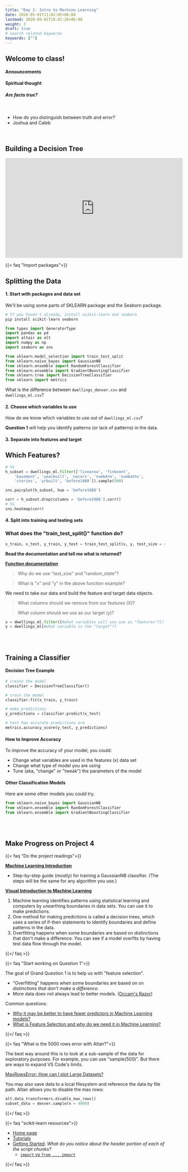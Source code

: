 ```yaml
---
title: "Day 2: Intro to Machine Learning"
date: 2020-05-01T11:02:05+06:00
lastmod: 2020-09-01T10:42:26+06:00
weight: 3
draft: true
# search related keywords
keywords: [""]
---
```


<!-----------
Day 2: Training a Classifier
----------->

## Welcome to class!

#### Announcements
#### Spiritual thought

##### Are facts true?  

<br>

- How do you distinguish between truth and error?
- Joshua and Caleb

<br>

<!--
- What is your testimony built on?
- How do you receive answers from the Holy Ghost?

<br>
-->

## Building a Decision Tree

<iframe width="560" height="315" src="https://www.youtube.com/embed/ZVR2Way4nwQ" title="YouTube video player" frameborder="0" allow="accelerometer; autoplay; clipboard-write; encrypted-media; gyroscope; picture-in-picture" allowfullscreen></iframe>

{{< faq "Import packages">}}

## Splitting the Data

#### 1. Start with packages and data set

We'll be using some parts of SKLEARN package and the Seaborn package.

```python
# If you haven't already, install scikit-learn and seaborn
pip install scikit-learn seaborn
```

```python
from types import GeneratorType
import pandas as pd
import altair as alt
import numpy as np
import seaborn as sns

from sklearn.model_selection import train_test_split
from sklearn.naive_bayes import GaussianNB
from sklearn.ensemble import RandomForestClassifier
from sklearn.ensemble import GradientBoostingClassifier
from sklearn.tree import DecisionTreeClassifier
from sklearn import metrics
```

What is the difference between `dwellings_denver.csv` and `dwellings_ml.csv`?

#### 2. Choose which variables to use

How do we know which variables to use out of `dwellings_ml.csv`?

**Question 1** will help you identify patterns (or lack of patterns) in the data.

#### 3. Separate into features and target

## Which Features?

```python
# %%
h_subset = dwellings_ml.filter(['livearea', 'finbsmnt', 
    'basement', 'yearbuilt', 'nocars', 'numbdrm', 'numbaths', 
    'stories', 'yrbuilt', 'before1980']).sample(500)

sns.pairplot(h_subset, hue = 'before1980')

corr = h_subset.drop(columns = 'before1980').corr()
# %%
sns.heatmap(corr)
```

#### 4. Split into training and testing sets

### What does the "train_test_split()" function do?

```python
x_train, x_test, y_train, y_test = train_test_split(x, y, test_size = #???, random_state = #???)
```

__Read the documentation and tell me what is returned?__

__[Function documentation](https://scikit-learn.org/stable/modules/generated/sklearn.model_selection.train_test_split.html)__   

> Why do we use "test_size" and "random_state"?

> What is "x" and "y"  in the above function example?

We need to take our data and build the feature and target data objects.

> What columns should we remove from our features (X)?   

> What column should we use as our target (y)?


```python
x = dwellings_ml.filter([#what variables will you use as "features"?])
y = dwellings_ml[#what variable is the "target"?]
```

<br>

<br>

## Training a Classifier

#### Decision Tree Example

```python
# create the model
classifier = DecisionTreeClassifier()

# train the model
classifier.fit(x_train, y_train)

# make predictions
y_predictions = classifier.predict(x_test)

# test how accurate predictions are
metrics.accuracy_score(y_test, y_predictions)
```

#### How to Improve Accuracy

To improve the accuracy of your model, you could:

- Change what variables are used in the features (x) data set
- Change what type of model you are using
- Tune (aka, "change" or "tweak") the parameters of the model

#### Other Classification Models

Here are some other models you could try. 

```python
from sklearn.naive_bayes import GaussianNB
from sklearn.ensemble import RandomForestClassifier
from sklearn.ensemble import GradientBoostingClassifier
```
<br>

<br>

## Make Progress on Project 4

{{< faq "Do the project readings">}}

[**Machine Learning Introduction**](https://byuistats.github.io/CSE250-Larson/course-materials/machine-learning/)

- Step-by-step guide (mostly) for training a GaussianNB classifier. (The steps will be the same for any algorithm you use.) 

[**Visual Introduction to Machine Learning**](http://www.r2d3.us/visual-intro-to-machine-learning-part-1/)

1. Machine learning identifies patterns using statistical learning and computers by unearthing boundaries in data sets. You can use it to make predictions.
2. One method for making predictions is called a decision trees, which uses a series of if-then statements to identify boundaries and define patterns in the data.
3. Overfitting happens when some boundaries are based on distinctions that don't make a difference. You can see if a model overfits by having test data flow through the model.

{{</ faq >}}


{{< faq "Start working on Question 1">}}

The goal of Grand Question 1 is to help us with "feature selection".

- "Overfitting" happens when some boundaries are based on on _distinctions that don't make a difference_.
- More data does not always lead to better models. ([Occam's Razor](https://www.google.com/search?q=Occam%E2%80%99s+Razor&rlz=1C1GCEJ_enUS882US882&oq=Occam%E2%80%99s+Razor&aqs=chrome..69i57&sourceid=chrome&ie=UTF-8))

Common questions:

- [Why it may be better to have fewer predictors in Machine Learning models?](https://www.kdnuggets.com/2017/04/must-know-fewer-predictors-machine-learning-models.html)
- [What is Feature Selection and why do we need it in Machine Learning?](https://blog.contactsunny.com/data-science/what-is-feature-selection-and-why-do-we-need-it-in-machine-learning)

{{</ faq >}}

{{< faq "What is the 5000 rows error with Altair?">}}

The best way around this is to look at a sub-sample of the data for exploratory purposes.  For example, you can use "sample(500)".  But there are ways to expand VS Code's limits.  

[MaxRowsError: How can I plot Large Datasets?](https://altair-viz.github.io/user_guide/faq.html#maxrowserror-how-can-i-plot-large-datasets)

You may also save data to a local filesystem and reference the data by file path. Altair allows you to disable the max rows:

```python
alt.data_transformers.disable_max_rows()
subset_data = denver.sample(n = 4999)
```

{{</ faq >}}

{{< faq "scikit-learn resources">}}

- [Home page](https://scikit-learn.org/stable/)
- [Tutorials](https://scikit-learn.org/stable/tutorial/index.html)
- [Getting Started](https://scikit-learn.org/stable/getting_started.html): _What do you notice about the header portion of each of the script chunks?_
  - [`import` vs `from ... import`](https://scikit-learn.org/stable/getting_started.html)

{{</ faq >}}

<br>







<!------------------------------------------------------------

## Welcome to class!

#### Announcements
#### Spiritual thought

- [Elder Bednar on Rewards and Motivation](https://www.youtube.com/watch?v=mxz5udihf60)

#### Just for fun

{{< faq "My favorite  comic">}}

![](machine_learning.png)

[xkcd](https://xkcd.com/948/)
{{</ faq >}}

<br>

## Searching for patterns

What ideas do you have for charts?

<br>

## Understanding the data

What differences do you notice between these two data sets?

```python
dwellings = pd.read_csv()
dwellings_ml = pd.read_csv()
```
<br>
------------------------------------------------------------------->
<!-------------------------
### Searching For Patterns

{{< faq "What is the 5000 rows error with Altair?">}}

[MaxRowsError: How can I plot Large Datasets?](https://altair-viz.github.io/user_guide/faq.html#maxrowserror-how-can-i-plot-large-datasets)

You may also save data to a local filesystem and reference the data by file path. Altair has a JSON data transformer that will do this transparently when enabled:

```python
alt.data_transformers.disable_max_rows()
subset_data = denver.sample(n = 4999)
```

{{</ faq >}}


{{< faq "What features of homes might have changed a bit over time?">}}

Some ideas:
- square footage
- number of bathrooms
- basement size

**Let's create one chart using some of these variables.**

{{</ faq >}}
----------------------------------------->

<!-----------------------------------------------------------------------------
## Choose a model

{{< faq "What is scikit-learn?">}}

> `Scikit-learn` is an open source machine learning library that supports supervised and unsupervised learning. It also provides various tools for model fitting, data preprocessing, model selection and evaluation, and many other utilities.

[About scikit-learn](https://scikit-learn.org/stable/about.html) helps us see the history and funding.  It should stay "king of the hill" for a long time.

- Simple and efficient tools for predictive data analysis
- Accessible to everybody, and reusable in various contexts
- Built on NumPy, SciPy, and matplotlib
- Open source, commercially usable - BSD license

{{</ faq >}}

{{< faq "Should I import scikit-learn?">}}

scikit-learn is very large, with many [submodules](https://scikit-learn.org/stable/user_guide.html).  To help the user of your `.py` script understand your code, the consensus is to use `from .... import ....`.

![](falin_from.png)

![](falin_general.png)


```python
from sklearn.model_selection import train_test_split
from sklearn.naive_bayes import GaussianNB
from sklearn.tree import DecisionTreeClassifier
from sklearn import metrics
```

{{</ faq >}}

{{< faq "After choosing a machine learning method, what do we do?">}}

1. Fit (or "train") the model using the features (also called "X")
2. Predict the target (also called "y")
3. Evaluate model performance (using many different metrics)

{{</ faq >}}

<br>

## Train the model

{{< faq "What does the `train_test_split()` function do?">}}

**Your turn:** Read the [documentation](https://scikit-learn.org/stable/modules/generated/sklearn.model_selection.train_test_split.html) and tell me what is returned from the `train_test_split()` function.

**How to save the output:** Use a [destructuring assignment](https://riptutorial.com/python/example/14981/destructuring-assignment)

```python
x_train, x_test, y_train, y_test = train_test_split(
    x, 
    y, 
    test_size = .3, 
    random_state = 76)   
```

**Your turn:**
- Why would we want to use the `test_size` and `random_state` arguments?
- What is `x` and `y`  in the above example?
- Why do we care about splitting our data?

{{</ faq >}}

{{< faq "The next step">}}

We need to take our data and build the feature and target data objects. Think about:
- What column(s) should we remove from our features (x)?   
- What column(s) should we use as our target (y)?


{{</ faq >}}

<br>

## Predicting targets and evaluating model performance

{{< faq "What metrics should we use?">}}

##### Do your reading!

Read [How to evaluate your ML model](https://ranvir.xyz/blog/how-to-evaluate-your-machine-learning-model-like-a-pro-metrics/) and try googling other ideas.

##### Accuracy

Question 2 is looking for a model that has "at least 90% accuracy". 

##### Confusion Matrix

A confusion matrix is a quick way to see the strengths and weaknesses of your model. 

**Your turn:** Look at the confusion matrix for our GaussianNB model. Where the model is doing well and where it might be falling short?

**Your turn:** Now look at the confusion matrix for our Decision Tree model. What differences do you notice?

```python
# a confusion matrix
print(metrics.confusion_matrix(y_test, y_predicted_GNB))

# this one might be easier to read
print(pd.crosstab(y_test.flatten(), y_predicted_GNB, rownames=['True'], colnames=['Predicted'], margins=True))

# visualize a confusion matrix
# requires 'matplotlib' to be installed
metrics.plot_confusion_matrix(classifier_GNB, x_test, y_test)
```

{{</ faq >}}
------------------------------------------------------------------------->










<!---------------------------------


## The big picture

> AI is able to learn 'rules' from highly repetitive data. [Sebastian Thrun](https://www.youtube.com/watch?v=ZJixNvx9BAc)   
> The single most important thing for AI to accomplish in the next ten years is to free us from the burden of repetitive work. [Sebastian Thrun](https://www.youtube.com/watch?v=ZJixNvx9BAc)   

<iframe width="560" height="315" src="https://www.youtube.com/embed/asmXyJaXBC8" frameborder="0" allow="accelerometer; autoplay; clipboard-write; encrypted-media; gyroscope; picture-in-picture" allowfullscreen></iframe>

<iframe width="560" height="315" src="https://www.youtube.com/embed/XZDLbbfT9_Q" frameborder="0" allow="accelerometer; autoplay; clipboard-write; encrypted-media; gyroscope; picture-in-picture" allowfullscreen></iframe>

### [Visual Introduction to Machine Learning](http://www.r2d3.us/visual-intro-to-machine-learning-part-1/)

> 1. Machine learning identifies patterns using statistical learning and computers by unearthing boundaries in data sets. You can use it to make predictions.
> 2. One method for making predictions is called a decision trees, which uses a series of if-then statements to identify boundaries and define patterns in the data.
> 3. Overfitting happens when some boundaries are based on distinctions that don't make a difference. You can see if a model overfits by having test data flow through the model.

#### [Bias-Variance Tradeoff](http://www.r2d3.us/visual-intro-to-machine-learning-part-2/)

> 1. Models approximate real-life situations using limited data.
> 2. In doing so, errors can arise due to assumptions that are overly simple (bias) or overly complex (variance).
> 3. Building models is about making sure there's a balance between the two.

#### But what is the 'Pavlovian bell' in the machine learning model?

![](../../images/ml/test.png)

Some mathematical penalty/reward equation.

> - __[Regression](https://setosa.io/ev/ordinary-least-squares-regression/)__
> - __[Variance, RMSE, SD](../../interactive/threshold_histogram.html)__
> - __proportions__

## Using our project data to understand features, targets, and samples.

> 1. Import `dwellings_ml.csv` and write a short sentence describing your data. Remember to explain an observation and what measurements we have on that observation.
> 2. Now try describing the modeling (machine learning) we are going to do in terms of features and targets.
>    A. Are there any columns that are the target in disguise?
>    B. _Are the observational units unique in every row?_

![](../../images/ml/iris_description.png)

### If your model is near perfect in its predictability, you might be cheating.

### Watch out for [transactional data](http://localhost:1313/CSE250-Course/images/ml/iris_description.png)!

> - Financial: orders, invoices, payments
> - Work: plans, activity records
> - School: Grades

### [scikit learn](https://scikit-learn.org/stable/)

> - [Tutorials](https://scikit-learn.org/stable/tutorial/index.html)
> - [Getting Started](https://scikit-learn.org/stable/getting_started.html): _What do you notice about the header portion of each of the script chunks?_
>    - [`import` vs `from ... import`](https://scikit-learn.org/stable/getting_started.html)


## Setting up Live Share

----------------------------------->

<br>
